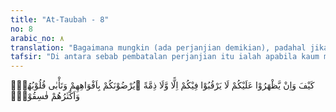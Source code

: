 ```yaml
---
title: "At-Taubah - 8"
no: 8
arabic_no: ٨
translation: "Bagaimana mungkin (ada perjanjian demikian), padahal jika mereka memperoleh kemenangan atas kamu, mereka tidak memelihara hubungan kekerabatan denganmu dan tidak (pula mengindahkan) perjanjian. Mereka menyenangkan hatimu dengan mulutnya, sedang hatinya menolak. Kebanyakan mereka adalah orang-orang fasik (tidak menepati janji)."
tafsir: "Di antara sebab pembatalan perjanjian itu ialah apabila kaum musyrikin memperoleh kemenangan terhadap kaum Muslimin, kemudian mereka tidak peduli lagi dengan hubungan kekerabatan dan ikatan perjanjian damai. Mereka pandai menarik simpati kaum Muslimin dengan kata-kata yang manis, padahal hati mereka tidak sesuai dengan apa yang mereka ucapkan. Mereka berbuat demikian karena kebanyakan mereka orang fasik yang tidak mengenal akidah yang benar dan akhlak yang baik, sehingga mereka berbuat menurut dan mengikuti hawa nafsunya. Jadi kaum musyrikin yang sudah demikian bencinya terhadap Nabi Muhammad saw dan kaum Muslimin, tentu tidak ada gunanya mengadakan perjanjian dengan mereka, bagaimanapun corak dan bentuknya. Mereka pada umumnya telah menghalalkan segala cara untuk mencapai tujuan. Akhir ayat ini menerangkan bahwa kebanyakan mereka adalah orang fasik."
---
```


كَيْفَ وَاِنْ يَّظْهَرُوْا عَلَيْكُمْ لَا يَرْقُبُوْا فِيْكُمْ اِلًّا وَّلَا ذِمَّةً ۗيُرْضُوْنَكُمْ بِاَفْوَاهِهِمْ وَتَأْبٰى قُلُوْبُهُمْۚ وَاَكْثَرُهُمْ فٰسِقُوْنَۚ
